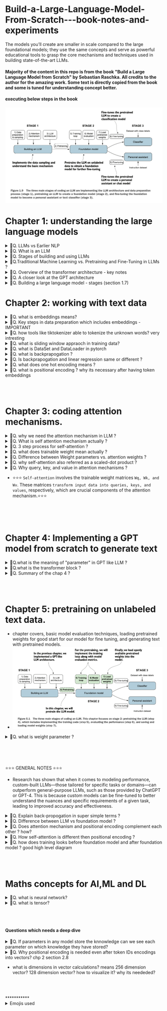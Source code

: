 # Build-a-Large-Language-Model-From-Scratch---book-notes-and-experiments
The models you’ll create are smaller in scale compared to the large foundational models; they use the same concepts and serve as powerful educational tools to grasp the core mechanisms and techniques used in building state-of-the-art LLMs.

#### Majority of the content in this repo is from the book "Build a Large Language Model from Scratch" by Sebastian Raschka. All credits to the author for the amazing work. Some text is directly copied from the book and some is tuned for understanding concept better.

#### executing below steps in the book
![alt text](image-6.png)


# Chapter 1: understanding the large language models
<details>
<summary>🎯Q. LLMs vs Earlier NLP</summary>

- **LLMs (Large Language Models)** are transformer-based deep learning models trained on massive text datasets. They excel at generating context-aware, coherent text but lack human-level consciousness.
- **Earlier NLP Models** relied on:
  - Handcrafted rules or simpler algorithms for narrow tasks (e.g., spam detection, translation).
  - Focused on pattern recognition and categorization but struggled with nuanced, complex tasks.
- **Key Difference**: LLMs, powered by `transformers` and `large datasets`, represent a paradigm shift. They are versatile and capable of handling complex language understanding and generation tasks.

⭐ **Takeaway**: Transformers and massive datasets have revolutionized NLP, making it more flexible and powerful.
</details>


<details>
<summary>🎯Q. What is an LLM </summary>

- An LLM is a ⭐neural network⭐ designed to understand, generate, and respond to human-like text.
- when LLM can generate the text which appear coherant and contextually relevant they does not possess human-like `consciousness` or `comprehension`.
- Models like this often have tens or even hundreds of billions of parameters, which are the adjustable weights in the network that are optimized during training to predict the next word in a sequence.
- The “large” in “large language model” refers to both the model’s size in terms of parameters and the immense dataset on which it’s trained.
- Think of `parameters` as the number of knobs you can turn to adjust the model's behavior, and `training data` is like the vast library of books and articles the model reads to learn language patterns. 

- LLMs utilize an architecture called the `transformer`, which allows them to pay selective attention to different parts of the input when making predictions, making them
especially adept at handling the nuances and complexities of human language.

- ⭐⭐Machine learning⭐ and ⭐deep learning⭐ are fields aimed at implementing algorithms that enable computers
to learn from data and perform tasks that typically require human intelligence.⭐

- traditional machine learning requires a manual feature engineering step, where domain experts identify and extract relevant features from the data to train models. In contrast, deep learning models automatically learn hierarchical feature representations from raw data through multiple deep layers, eliminating the need for manual feature engineering.

![alt text](image.png)
</details>

<details>

- ⭐Research has shown that when it comes to modeling performance, custom-built LLMs—those tailored for specific tasks or domains—can outperform general-purpose LLMs⭐

<summary>🎯Q. Stages of building and using LLMs</summary>

- The process of creating an LLM involves two main stages: `pretraining` and `fine-tuning`.
- `Pretraining` involves training the model on large amounts of unlabeled text data to learn general language patterns (this is then usually referred to as a foundational model). Fine-tuning involves adapting the pretrained model to specific tasks using smaller, labeled datasets.
- ![alt text](image-21.png)



</details>

<details>
<summary>🎯Q.Traditional Machine Learning vs. Pretraining and Fine-Tuning in LLMs ? </summary>

### 🎯 Traditional Machine Learning vs. Pretraining and Fine-Tuning in LLMs:
1. **Traditional Machine Learning**:
   - Uses `supervised learning`, where models are trained from scratch for a specific task using labeled data.
2. **LLM Pretraining**:
   - Relies on `self-supervised learning`, where the model learns general language patterns from massive amounts of unlabeled text data.
3. **LLM Fine-Tuning**:
   - Applies `supervised learning` on smaller, labeled datasets to adapt the model for specific tasks.

### Types of Fine-Tuning:
- **Instruction Fine-Tuning**:
  - Uses datasets with input-output pairs (e.g., questions and answers) to teach the model specific tasks.
- **Classification Fine-Tuning**:
  - Uses labeled datasets with text and class labels (e.g., emails labeled as “spam” or “not spam”).
  - This approach is common for tasks like sentiment analysis or topic classification.

</details>


<details>
<summary>🎯Q. Overview of the transformer architecture - key notes</summary>

- Most modern LLMs rely on the transformer architecture, which is a 💡`deep neural network architecture`💡 introduced in the 2017 paper “Attention Is All You Need”
- To understand LLMs, we must understand the original transformer, which was developed for machine translation, translating English texts to German and French.
- There are key two steps in the transformer architecture:
  1. The `encoder` processes the input text and creates a numerical representation of it (Embeddings) ⭐which capture the contextual information of the input.⭐
  2. The `decoder` takes this representation initially convert literally word by word  and then goes through `self-attention` and then generates the final output text.
- Both the encoder and decoder consist of many layers connected by a so-called self-attention mechanism
- This image is simple initial depiction however many things goes inside which autor is about to explain in the next chapters.
![alt text](image-1.png)

- After this paper on this concept other variants transformer emerged and become backbone of many LLMs. Like BERT (short for bidirectional
encoder representations from transformers) and the various GPT models (short for generative pretrained transformers)
- ![alt text](image-22.png)
</details>

<details>
<summary>🎯Q. A closer look at the GPT architecture</summary>

- GPT was originally introduced in the paper “Improving Language Understanding by Generative Pre-Training” in 2018 by Alec Radford and colleagues at OpenAI.
- The model is simply trained to preduct the next --> word in a sequence of words.
- Compared to the original transformer architecture we covered in section 1.4, the general GPT architecture is relatively simple. Essentially, it’s just the decoder part without the encoder.
- Since decoder-style models like GPT generate text by predicting text one word at a time, they are considered a type of `autoregressive model`.
- To be `autoregressive` means that a model uses it's own past outputs or data points as inputs to predict future values in a sequence.
- The ability to perform tasks that the model wasn’t explicitly trained to perform is called an `emergent behavior`. This capability isn’t explicitly taught during training but emerges as a natural consequence of the model’s exposure to vast quantities of multilingual data in diverse contexts.

- GPT models are trained on relatively simple tasks which is predicting the next word in a sequence.
- The next-word prediction task in GPT models is a type of self-supervised learning where the model uses the next word in a sentence as the label to predict. This approach eliminates the need for manually labeled data and allows training on massive unlabeled text datasets.
- GPT models are trained on simple objectives like predicting the next word in a sequence. Despite this, their large size and diverse training data enable them to perform tasks like translation, summarization, and question answering without task-specific training. Additionally, they exhibit emergent behaviors, allowing them to handle tasks they weren't explicitly trained for.

</details>


<details>
<summary>🎯Q. Building a large language model - stages (section 1.7)</summary>

- from the book - "Build a Large Language Model from Scratch" by Sebastian Raschka
- ![alt text](image-2.png)
</details>



# Chapter 2: working with text data

<details>
<summary>🎯Q. what is embeddings means?</summary>

 - The concept of `converting data into a vector format` is often referred to as `embedding`.
 - It’s important to note that `different data formats require distinct embedding models`. For example, an embedding model designed for text would not be suitable for embedding audio or video data.
 - ⭐The primary purpose of embeddings is to convert non-numeric data into a format that neural networks can process.⭐ very intresting very intresting

</details>

<details>
<summary>🎯Q. Key steps in data preparation which includes embeddings - IMPORTANT</summary>

- All the steps along with test code is mentiond under @chp_02_embeddings/embeddings.ipynb file. Please have a look.
- Below is the summary of the steps.
  1. `Tokenization` - breaking down text into smaller units called tokens.
      - Example:
          - Input: "The cat sat on the mat."
          - Output Tokens: ["The", "cat", "sat", "on", "the", "mat", "."]
  2. `Token IDs` - converting tokens into numerical representations called token IDs.
      - Example:
          - Tokens: ["The", "cat", "sat", "on", "the", "mat", "."]
          - Token IDs: [101, 2009, 2021, 2006, 1996, 3007, 1012]
  3. `Token Embeddings` - transforming token IDs `into dense vectors` using an embedding layer.
      - Example:
          - Token IDs: [101, 2009, 2021, 2006, 1996, 3007, 1012]
          - Token Embeddings: [[0.1, 0.2, ...], [0.3, 0.4, ...], ..., [0.5, 0.6, ...]]
  4. `Positional Embeddings` - adding positional information to token embeddings to capture word order.
  5. `Input Embeddings` - combining `token embeddings` and `positional embeddings` to create input embeddings for the model.
  6. Finally this input embeddings are fed into the transformer model for further processing. (Chp 3 onwards)

</details>


<details>
<summary>🎯Q. how tools like tiktokenizer able to tokenize the unknown words? very intresting</summary>

- Tiktokenizer uses a technique called **subword tokenization** to handle unknown words. This approach breaks down words into smaller, more manageable pieces (subwords) that are part of the model's vocabulary. For example, the word "tokenization" might be split into "token" and "ization," allowing the model to understand and process it even if it hasn't seen the entire word before. (read the @embeddings.ipynb file for more details).

- There are tokenization libraries like `Byte Pair Encoding (BPE)` and `WordPiece` which has fixed size of vocabulary and uses subword tokenization to handle unknown words effectively.
Example : 
  - Input: "unhappiness"
  - Subword Tokens: ["un", "happi", "ness"]
  - Token IDs: [5001, 3002, 4003]
- Total size of vocabulary is fixed but using subword tokenization we can handle unknown words effectively.
- below is the tentative size of vocab 
- ![alt text](image-23.png)
- Having this vocabulary size is a trade-off between model complexity and performance. A larger vocabulary can capture more nuances of language but requires more memory and computational resources. Conversely, a smaller vocabulary is more efficient but may struggle with rare or complex words.
- To be able to breakdown different known and unknown words into such defined vocabulary is such a brilliant technique which actually a kind of its own language which is similar to human language but not exactly the same.
</details>

<details>
<summary>🎯Q. what is sliding window appraoch in training data? </summary>

- When training language models, the sliding window approach is used to create overlapping sequences of text from a larger corpus. `This technique helps the model learn context and relationships between words more effectively`.
- For example, consider the sentence: "The cat sat on the mat." If we use a sliding window of size 4, we would create the following sequences:
  - "The cat sat on"
  - "cat sat on the"
  - "sat on the mat"
- Each sequence overlaps with the previous one, allowing the model to see how words relate to each other in different contexts.
- This approach is particularly useful for training models on long texts, as it ensures that the model is exposed to a variety of word combinations and contexts, improving its ability to generate coherent and contextually relevant text.
- for code example refer @embeddings.ipynb file
</details>


<details>
<summary>🎯Q. what is DataSet and DataLoader in pytorch </summary>

- In PyTorch, `Dataset` and `DataLoader` are two essential components used for handling and loading data efficiently during the training of machine learning models.
- DataSet is an abstract class representing a dataset. It provides a way to access and manipulate the data. You can create a custom dataset by subclassing the `Dataset` class and implementing the `__len__` and `__getitem__` methods.
  - `__len__`: Returns the total number of samples in the dataset.
  - `__getitem__`: Retrieves a sample from the dataset at a given index. It needs Source and Ta

- DataLoader has values like batch_size, shuffle, num_workers, stride etc.
- To understand more about the `DataSet` and `DataLoader`, there is test code available under @pytorch-learning/pytorch_basics.ipynb file. Please have a look. 
- 
</details>

<details>
<summary>🎯Q. what is backprapogation ? </summary>

- Before understanding backpropagation, it’s essential to grasp the steps text data undergoes from tokenization to being fed into the model:

### 1. Token IDs → 2. Vectors → 3. Backpropagation → 4. Vector-Space Representation

---

#### **1) Token IDs**
- Start with raw text, e.g., the tiny corpus:  
  `"I love cats. I love dogs. They hate fish."`

- **Tokenization**: Split the text into tokens (words/punctuation):  
  `I, love, cats, dogs, They, hate, fish.`

- **Map tokens to integers (Token IDs)** using a vocabulary table:
        ```
        I → 0
        love → 1
        cats → 2
        dogs → 3
        They → 4
        hate → 5
        fish → 6 
        ```

- **Token IDs** are compact labels the model uses internally instead of strings.

---

#### **2) Turning Token IDs into Vectors (Embeddings)**
- The model maintains an **embedding matrix** with one vector row per token ID.  
Example (3-dimensional vectors):  
        ```
        ID Vector
        0 [0.12, -0.45, 0.30] ← "I"
        1 [0.05, 0.10, 0.27] ← "love"
        2 [-0.40, 0.22, 0.11] ← "cats"
        ```

- 
- **How vectors are produced**:  
When the model sees token ID `1` ("love"), it looks up row `1` in the table and uses that vector as the numeric representation of the word.

- **Why vectors?**  
Continuous vectors allow the model to perform mathematical operations (e.g., dot products, linear transformations) to compute predictions.

---

#### **3) How Backpropagation is Used to Learn Vectors**
- **Training Scenario**:  
Task: "Given a word, predict the next word."  
Example training pairs:  
`(I → love), (love → cats), (love → dogs), (They → hate), (hate → fish)`

- **One Training Step**:
1. **Forward Pass**:  
   - Input token ID (e.g., `love → 1`).  
   - Look up its vector `v_love`.  
   - Use the vector in the network to compute predictions for the next word (scores over the vocabulary).  
   - Compute a **loss** (a single number) that measures how wrong the prediction is.

2. **Backward Pass (Backpropagation)**:  
   - Compute how much each parameter in the network contributed to the loss (including embedding vectors).  
   - For `v_love`, backpropagation determines the direction and magnitude to adjust it so the model predicts the correct next word in the future.

3. **Update**:  
   - Adjust the embedding vector(s) by a small step in the computed direction (scaled by a learning rate).  
   - Modern optimizers (e.g., Adam, SGD+momentum) refine these updates.

- **Important Detail**:  
  Only the embeddings of tokens present in the current training batch are updated in that step (sparse updates).

---

#### **4) Vector Space Representation (Before vs. After Training)**

- **Before Training**:  
  - Embeddings are random or small initial values.  
  - Points in the vector space are scattered without semantic order.

- **After Training**:  
  - Words appearing in similar contexts move closer together in the vector space.  
  - Example:  
    - `love`, `cats`, and `dogs` cluster together because they co-occur.  
    - `hate`, `fish`, and `dogs` might form a different cluster.

- **Visualization**:  
  Dimensionality reduction techniques (e.g., PCA, t-SNE) are often used to visualize high-dimensional embeddings in 2D or 3D.  
  Example: `love` moves from a random spot to a position between `cats` and `dogs`.

- ### **Short Summary / Cheat-Sheet**
    - **Token IDs**: Labels for words (integers).  
    - **Embedding Layer**: A table mapping token IDs → dense vectors (learnable parameters).  
    - **One-Hot Equivalence**: Embedding lookup ≈ one-hot vector × weight matrix (done efficiently).  
    - **Backpropagation**:  
    - Compute gradients of loss w.r.t. each parameter (including embedding rows).  
    - Update parameters to reduce loss.  
    - **Effect of Training**:  
    - Vectors adjust so words used in similar contexts cluster together in vector space.  
    - Embeddings become useful features for the model.

</details>

<details>
<summary>🎯Q. Is backprapogation and linear regression same or different ? </summary>

- ![alt text](image-24.png)
</details>


<details>
<summary>🎯Q. what does one hot encoding means ?</summary>

- check https://github.com/rasbt/LLMs-from-scratch/blob/main/ch02/03_bonus_embedding-vs-matmul/embeddings-and-linear-layers.ipynb
- ![alt text](image-25.png)
- embeddings layer is one step ahead of one hot encoding, embeddings layer provides the vector representation directly by looking up the embedding matrix using token IDs, while one-hot encoding requires an additional matrix multiplication step to convert the one-hot vectors into dense representations.
</details>

<details>
<summary>🎯Q. what is positional encoding ? why its necessary after having token embeddings</summary>

- When we convert tokens to embeddings (like in earlier sections), each token gets represented as a vector — e.g., “I”, “love”, “cats” → each a dense numeric vector.
- For example:
    - “Cats chase dogs.”
    - “Dogs chase cats.”
  - Both sentences have the same words, but different meanings — order matters.

- However, the embedding vectors themselves don’t contain any information about the order of the words. The model just sees a bag of vectors without knowing which came first.
- To give the model a sense of word order, we add **positional encodings** to the token embeddings. These encodings are vectors that represent the position of each token in the sequence.
- so for each token : 
  - Input to Transformer = WordEmbedding + PositionalEmbedding
  - This way, the model gets both:
      - semantic meaning (from word embeddings)
      - ordering context (from positional embeddings)
- There are two types of positional encodings:
  1. **relative Positional Embeddings**: The model learns a unique vector for each position during training.
      - Instead of focusing on the absolute position of a token, the emphasis of relative positional embeddings is on the relative position or distance between tokens. This means the model learns the relationships in terms of “how far apart” rather than “at which exact position.” The advantage here is that the model can generalize better to sequences
of varying lengths, even if it hasn’t seen such lengths during training
  2. **Absolute Positional Encodings**: Absolute positional embeddings are directly associated with specific positions in a sequence.
      - ![alt text](image-26.png)
  - OpenAI’s GPT models use absolute positional embeddings that are optimized during the training process rather than being fixed or predefined like the positional encodings in the original transformer model

  - ![alt text](image-27.png)
</details>

<br>
<br>
<br>

# Chapter 3: coding attention mechanisms.

<details>
<summary>🎯Q. why we need the attention mechanism in LLM ?</summary>

- ![alt text](image-28.png)
- The attention mechanism allows the model to focus on different parts of the input sequence when making predictions, rather than treating all parts equally.
- This is especially important for handling long-range dependencies in text, where the meaning of a word can depend on words that are far apart in the sequence.
- The attention mechanism helps the model to dynamically weigh the importance of different words in the input sequence based on their relevance to the current prediction task.
- This allows the model to capture context more effectively and generate more coherent and contextually relevant text.
- Example : Suppose we want to develop a language translation model that translates text from one language into another. As shown in figure below, we can’t simply translate a text word by word due to the grammatical structures in the source and target language.
- ![alt text](image-7.png)
- RNN (recurrent neural network) is usually used for this kind of tasks but it has its own limitations like vanishing gradient problem, long training times etc. To overcome these limitations attention mechanism is used.
    - ![alt text](image-8.png)
- ⭐ The big limitation of encoder–decoder RNNs is that the RNN can’t directly access earlier hidden states from the encoder during the decoding phase. Consequently, it relies solely on the current hidden state, which encapsulates all relevant information. This can lead to a loss of context, especially in complex sentences where dependencies might span long distances.⭐ 
- Fortunately, it is not essential to understand RNNs to build an LLM. Just remember that encoder–decoder RNNs had a shortcoming that motivated the design of
attention mechanisms.
- Later, researchers discovered that RNNs were not essential for NLP deep neural networks and introduced the transformer architecture with self-attention, inspired by the Bahdanau attention mechanism.
</details>


<details>
<summary>🎯Q. What is self attention mechanism actually ?</summary>

- Self-attention is a mechanism that allows each position in the input sequence to consider the relevancy of, or “attend to,” all other positions in the same sequence when computing the representation of a sequence.
- Self-attention is a key component of contemporary LLMs based on the transformer architecture, such as the GPT series.
- The `self-attention mechanism` enables the model to weigh the importance of different words in a sequence relative to each other, allowing it to capture context and relationships more effectively.
- In `self-attention`, the `“self”` refers to the mechanism’s ability to compute `attention weights` by relating different positions within a single input sequence.
- It assesses and learns the relationships and dependencies between various parts of the input itself, such as words in a sentence or pixels in an image.
- This is in contrast to traditional attention mechanisms, where the focus is on the relationships between elements of two different sequences.
- ⭐⭐In the context of self-attention mechanisms, the dot product determines the extent to which each element in a sequence focuses on, or “attends to,” any other element: the higher the dot product, the higher the similarity and attention score between two elements.⭐⭐
- Beyond viewing the dot product operation as a mathematical tool that combines two vectors to yield a scalar value, the dot product is a `measure of similarity because it quantifies how closely two vectors are aligned`: a higher dot product indicates a greater degree of alignment or similarity between the vectors. In the context of self-attention mechanisms, the dot product determines the extent to which each element in a sequence focuses on, or “attends to,” any other element: the higher the dot product, the higher the similarity and attention score between two elements.
</details>

<details>
<summary>🎯Q. 3 step process for self-attention ?</summary>

- Its a 3 step process to calculate self attention
  1. step 1 - compute unnormalized attention scores "w"
  2. step 2 - normalize the unnormalized attention scores ("omegas","w") so that they sum up to 1
  3. step 3 - compute the context vector by multiplying the embedded input tokens, with the attention weights and sum the resulting vectors.
- All the steps along with test code is mentioned under @chp_03_self_attention_theory/self_attention.ipynb file. Please have a look. This is super interesting and the original author has explained it very well.
- ![alt text](image-9.png)

</details>

<details>
<summary>🎯Q. what does trainable weight mean actually ?</summary>

- ![alt text](image-29.png)
- ![alt text](image-39.png)
- ![alt text](image-30.png)
- ![alt text](image-32.png)
</details>


<details>
<summary>🎯Q. Difference between Weight parameters vs. attention weights  ?</summary>

- ![alt text](image-36.png)
- ![alt text](image-35.png)
- ![alt text](image-37.png)
</details>


<details>
<summary>🎯Q. why self-attention also referred as a scaled-dot product ?</summary>

- ![alt text](image-33.png)
</details>

<details>
<summary>🎯Q. Why query, key, and value in attention mechanisms ?</summary>

- ![alt text](image-34.png)
- ![alt text](image-38.png)
</details>


- ⭐⭐⭐ `Self-attention` involves the trainable weight matrices `Wq, Wk, and Wv`. These matrices `transform input data into queries, keys, and values`, respectively, which are crucial components of the attention mechanism.⭐⭐⭐



<br>
<br>
<br>


# Chapter 4: Implementing a GPT model from scratch to generate text

<details>
<summary>🎯Q.what is the meaning of "parameter" in GPT like LLM ?</summary>

- In the context of deep learning and LLMs like GPT, the term “parameters” refers to the trainable weights of the model. (weights is also a n-d array/tensor)
- These weights are essentially the internal variables of the model that are adjusted and optimized during the training process to `minimize a specific loss function`. Meaning the model learns to make better predictions by adjusting these weights based on the input data and the expected output.
- ![alt text](image-14.png)
- ![alt text](image-15.png)

- In a neural network, parameters include:
  - `Weights`: These are the coefficients(a numerical or constant) that connect neurons in one layer to neurons in the next layer. They determine the strength and direction of the connection.
  - `Biases`: These are additional parameters added to the weighted sum of inputs to a neuron before applying the activation function. They help the model learn patterns that do not pass through the origin. (activatoin function is like a threshold function)
- The number of parameters in a model is often used as a measure of its complexity and capacity. Larger models with more parameters can potentially learn more complex patterns from data, but they also require more computational resources and data to train effectively.
- In the context of LLMs like GPT, the number of parameters can range from millions to billions, depending on the size and architecture of the model.
</details>

<details>
<summary>🎯Q.what is the transformer block ?</summary>

- Transformer block actually is a combination of multiple layers and components that work together to process and understand sequential data, such as text.
- A transformer block is a fundamental `building unit of the transformer architecture`, which is widely used in natural language processing (NLP) tasks, including large language models (LLMs) like GPT.
- A transformer block typically consists of two main components:
  1. `Multi-Head Self-Attention Mechanism`: This component allows the model to focus on different parts of the input sequence when making predictions. It computes attention scores for each token in the sequence relative to all other tokens, enabling the model to capture context and relationships effectively.
  2. `Feed-Forward Neural Network`: This component processes the output of the self-attention mechanism, applying a series of transformations to enhance the model's ability to learn complex patterns.
- ![alt text](image-16.png)
</details>


<details>
<summary>🎯Q. Summary of the chap 4 ?</summary>

- summary ![alt text](image-17.png)
</details>



<br>
<br>
<br>

# Chapter 5: pretraining on unlabeled text data.

- chapter covers, basic model evaluation techniques, loading pretrained weights for good start for our model for fine tuning, and generating text with pretrained models.
- ![alt text](image-18.png)

<details>
<summary>🎯Q. what is weight parameter ?</summary>

- ![alt text](image-19.png)
</details>



<br><br>
<br>
<br>
⭐⭐⭐ GENERAL NOTES ⭐⭐⭐

- Research has shown that when it comes to modeling performance, custom-built
LLMs—those tailored for specific tasks or domains—can outperform general-purpose
LLMs, such as those provided by ChatGPT or GPT-4. This is because custom models can be fine-tuned to better understand the nuances and specific requirements of a given task, leading to improved accuracy and effectiveness.

<details>
<summary>🎯Q. Explain back-propogation in super simple terms ?</summary>

- The backpropagation algorithm is a method used to train neural networks. It helps the network learn from its mistakes and improve its predictions over time. Here’s a simple breakdown of how it works:

1. `Prediction`: The neural network makes a guess (output) based on the input data.
2. `Error Calculation`: The network checks how wrong its guess was by comparing it to the correct answer (using a loss function).
3. `Blame Assignment`: Backpropagation works backward through the network, figuring out which parts (neurons/weights) contributed most to the error.
4. `Adjustment`: The network adjusts its weights (parameters) slightly to reduce the error for the next prediction. This is done using a method called `gradient descent`.
5. `Repeat`: This process repeats many times, improving the network's predictions step by step.
</details>

<details>
<summary>🎯Q. Difference between LLM vs foundation model ?</summary>

- LLM is a type of foundation model specifically designed for natural language processing tasks. Foundation models are large-scale models trained on vast amounts of data that can be adapted to various tasks, including but not limited to language processing.
- Foundation model servers as a base for the fine-tuning and adaptation to specific tasks, while LLMs are specialized versions of these models focused on understanding and generating human language.
</details>

<details>
<summary>🎯Q. Does attention mechanism and positional encoding complement each other ? how?</summary>
- ![alt text](image-10.png)
</details>

<details>
<summary>🎯Q. How self-attention is different then positional encoding ?</summary>

- The difference between self-attention and positional encoding lies in their roles:

    - `Self-Attention`: Focuses on the relationships between tokens in a sequence, determining which tokens are most relevant to each other, regardless of their positions. It captures context dynamically.

    - `Positional Encoding`: Provides information about the order of tokens in the sequence, ensuring the model understands the sequence structure since transformers process tokens in parallel.

- In short, self-attention captures "what to focus on," while positional encoding provides "where in the sequence."
- ![alt text](image-11.png)
- ![alt text](image-12.png)

</details>


<details>
<summary>🎯Q. how does training looks before foundation model and after foundation model ? good high level diagram </summary>

- ![alt text](image-20.png)
</details>

<br>
<br>
<br>

# Maths concepts for AI,ML and DL

</details>


<details>
<summary>🎯Q. what is neural network?</summary>

- A neural network is a series of algorithms that endeavors to recognize underlying relationships in a set of data through a process that mimics the way the human brain operates.
- Neural networks consist of `nodes` and `connections` between the nodes.
</details>

<details>
<summary>🎯Q. what is tensor?</summary>

- If you want a quick refresher on 2D and 3D vector concept, please check this excellent video : https://www.youtube.com/watch?v=fNk_zzaMoSs
- Tensors represent a mathematical concept that generalizes vectors and matrices to potentially higher dimensions.
- In other words, tensors are mathematical objects that can be characterized by their order (or rank), which provides the number of dimensions. For example, a scalar (just a number) is a tensor of rank 0, a vector is a tensor of rank 1, and a matrix is a tensor of rank 2
- 🔥From a computational perspective, tensors serve as `data containers`🔥. For instance, they hold multidimensional data, where 🔥each dimension represents a different feature🔥.
- Tensor libraries like `PyTorch` can create, manipulate, and compute with these arrays efficiently. In this context, `a tensor library functions as an array library`.
- PyTorch tensors are similar to NumPy arrays but have several additional features that are important for deep learning.
- ![alt text](image-4.png)
- ![alt text](image-3.png)
- ![alt text](image-5.png)

- ref : https://www.kdnuggets.com/2018/05/wtf-tensor.html
</details>

<br>
<br>
<br>

#### Questions which needs a deep dive

<details>
<summary>🎯Q. If parameters in any model store the knnowledge can we see each parameter on which knowledge they have stored?</summary>

- This is integpretability challenge, one of the biggest open problems in AI research (Rudin, 2019; Castelvecchi, 2016)
- TODO - do understand and go deep.
</details>

<details>
<summary>🎯Q. Why positional encoding is needed even after token IDs encodings into vectors? chp 2 section 2.8 </summary>

</details>

- what is dimensions in vector calculations? means 256 dimension vector? 128 dimension vector? how to visualize it? why its neededed?
 


<br>
<br>
<br>
***********
<details>
<summary>Emojis used</summary>
⭐ - For important points
🔥 - super important
💡 - For key concepts/tips
⚠️ - For warnings/common mistake
🎯 - For exam targets/focus areas/ question 
🚀 - For advanced topics .
🚫 - For indicating something that cannot be used or a concerning point
</summary>
</details>